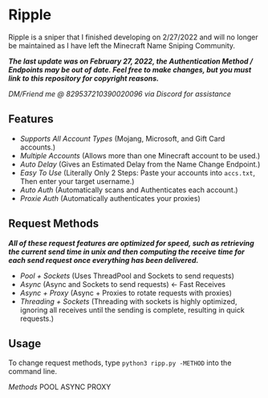 # Ripple
Ripple is a sniper that I finished developing on 2/27/2022 and will no longer be maintained as I have left the Minecraft Name Sniping Community. 

***The last update was on February 27, 2022, the Authentication Method / Endpoints may be out of date.
Feel free to make changes, but you must link to this repository for copyright reasons.***

*DM/Friend me @ 829537210390020096 via Discord for assistance*

## **Features**
- *Supports All Account Types* (Mojang, Microsoft, and Gift Card accounts.)
- *Multiple Accounts* (Allows more than one Minecraft account to be used.)
- *Auto Delay* (Gives an Estimated Delay from the Name Change Endpoint.)
- *Easy To Use* (Literally Only 2 Steps: Paste your accounts into `accs.txt`, Then enter your target username.)
- *Auto Auth* (Automatically scans and Authenticates each account.)
- *Proxie Auth* (Automatically authenticates your proxies)

## **Request Methods**
***All of these request features are optimized for speed, such as retrieving the current send time in unix and then computing the receive time for each send request once everything has been delivered.***
- *Pool + Sockets* (Uses ThreadPool and Sockets to send requests)
- *Async* (Async and Sockets to send requests) <- Fast Receives
- *Async + Proxy* (Async + Proxies to rotate requests with proxies)
- *Threading + Sockets* (Threading with sockets is highly optimized, ignoring all receives until the sending is complete, resulting in quick requests.)

## **Usage**
To change request methods, type `python3 ripp.py -METHOD` into the command line.

*Methods*
POOL
ASYNC
PROXY
